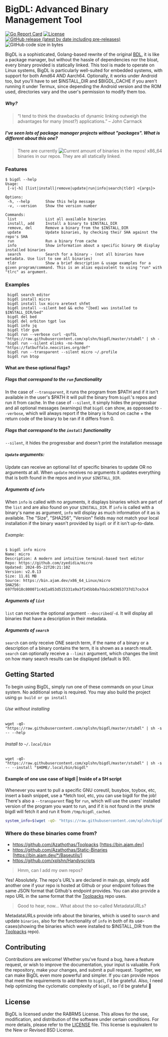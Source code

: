 # BigDL: Advanced Binary Management Tool
[![Go Report Card](https://goreportcard.com/badge/github.com/xplshn/bigdl)](https://goreportcard.com/report/github.com/xplshn/bigdl)
[![License](https://img.shields.io/badge/license-%20RABRMS-green)](https://github.com/xplshn/bigdl/blob/master/LICENSE)
[![GitHub release (latest by date including pre-releases)](https://img.shields.io/github/v/release/xplshn/bigdl?include_prereleases)](https://github.com/xplshn/bigdl/releases/latest)
![GitHub code size in bytes](https://img.shields.io/github/languages/code-size/xplshn/bigdl)

BigDL is a sophisticated, Golang-based rewrite of the original [BDL](https://github.com/xplshn/Handyscripts/blob/master/bdl), it is like a package manager, but without the hassle of dependencies nor the bloat, every binary provided is statically linked. This tool is made to operate on Linux systems, BigDL is particularly well-suited for embedded systems, with support for both Amd64 AND Aarch64. Optionally, it works under Android too, but you'll have to set $INSTALL_DIR and $BIGDL_CACHE if you aren't running it under Termux, since depending the Android version and the ROM used, directories vary and the user's permission to modify them too.

##### Why?
 > “I tend to think the drawbacks of dynamic linking outweigh the advantages for many (most?) applications.” – John Carmack

##### I've seen lots of package manager projects without "packages". What is different about this one?
> There are currently
![Current amount of binaries in the repos! x86_64](https://raw.githubusercontent.com/xplshn/bigdl/master/counter.svg)
binaries in our repos. They are all statically linked.


### Features

```
$ bigdl --help
Usage:
 [-v|-h] [list|install|remove|update|run|info|search|tldr] <{args}>

Options:
 -h, --help       Show this help message
 -v, --version    Show the version number

Commands:
 list             List all available binaries
 install, add     Install a binary to $INSTALL_DIR
 remove, del      Remove a binary from the $INSTALL_DIR
 update           Update binaries, by checking their SHA against the repo's SHA
 run              Run a binary from cache
 info             Show information about a specific binary OR display installed binaries
 search           Search for a binary - (not all binaries have metadata. Use list to see all binaries)
 tldr             Show a brief description & usage examples for a given program/command. This is an alias equivalent to using "run" with "tlrc" as argument.
```

### Examples
```
 bigdl search editor
 bigdl install micro
 bigdl install lux micro aretext shfmt
 bigdl install --silent bed && echo "[bed] was installed to $INSTALL_DIR/bed"
 bigdl del bed
 bigdl del orbiton tgpt lux
 bigdl info jq
 bigdl tldr gum
 bigdl run --verbose curl -qsfSL "https://raw.githubusercontent.com/xplshn/bigdl/master/stubdl" | sh -
 bigdl run --silent elinks -no-home "https://fatbuffalo.neocities.org/def"
 bigdl run --transparent --silent micro ~/.profile
 bigdl run btop
```

#### What are these optional flags?
##### Flags that correspond to the `run` functionality
In the case of `--transparent`, it runs the program from $PATH and if it isn't available in the user's $PATH it will pull the binary from `bigdl`'s repos and run it from cache.
In the case of `--silent`, it simply hides the progressbar and all optional messages (warnings) that `bigdl` can show, as oppossed to `--verbose`, which will always report if the binary is found on cache + the return code of the binary to be ran if it differs from 0.
##### Flags that correspond to the `install` functionality
`--silent`, it hides the progressbar and doesn't print the installation message
##### `Update` arguments:
Update can receive an optional list of specific binaries to update OR no arguments at all. When `update` receives no arguments it updates everything that is both found in the repos and in your `$INSTALL_DIR`.
##### Arguments of `info`
When `info` is called with no arguments, it displays binaries which are part of the `list` and are also found on your `$INSTALL_DIR`. If `info` is called with a binary's name as argument, `info` will display as much information of it as is available. The "Size", "SHA256", "Version" fields may not match your local installation if the binary wasn't provided by `bigdl` or if it isn't up-to-date.
###### Example:
```
$ bigdl info micro
Name: micro
Description: A modern and intuitive terminal-based text editor
Repo: https://github.com/zyedidia/micro
Updated: 2024-05-22T20:21:10Z
Version: v2.0.13
Size: 11.81 MB
Source: https://bin.ajam.dev/x86_64_Linux/micro
SHA256: 697fb918c800071c4d1a853d515331a9a3f245bb8a7da1c6d3653737d17ce3c4
```
##### Arguments of `list`
`list` can receive the optional argument `--described`/`-d`. It will display all binaries that have a description in their metadata.
##### Arguments of `search`
`search` can only receive ONE search term, if the name of a binary or a description of a binary contains the term, it is shown as a search result.
`search` can optionally receive a `--limit` argument, which changes the limit on how many search results can be displayed (default is 90).

## Getting Started

To begin using BigDL, simply run one of these commands on your Linux system. No additional setup is required. You may also build the project using `go build or go install`
###### Use without installing
```
wget -qO- "https://raw.githubusercontent.com/xplshn/bigdl/master/stubdl" | sh -s -- --help
```
###### Install to `~/.local/bin`
```
wget -qO- "https://raw.githubusercontent.com/xplshn/bigdl/master/stubdl" | sh -s -- --install "$HOME/.local/bin/bigdl"
```

#### Example of one use case of bigdl | Inside of a SH script
Whenever you want to pull a specific GNU coreutil, busybox, toybox, etc, insert a bash snippet, use a *fetch tool, etc, you can use bigdl for the job! There's also a `--transparent` flag for `run`, which will use the users' installed version of the program you want to run, and if it is not found in the `$PATH` bigdl will fetch it and run it from `/tmp/bigdl_cached`.
```sh
system_info=$(wget -qO- "https://raw.githubusercontent.com/xplshn/bigdl/master/stubdl" | sh -s -- run --silent albafetch --no-logo - || curl -qsfSL "https://raw.githubusercontent.com/xplshn/bigdl/master/stubdl" | sh -s -- run --silent albafetch --no-logo -)
```

### Where do these binaries come from?
- https://github.com/Azathothas/Toolpacks [https://bin.ajam.dev]
- https://github.com/Azathothas/Static-Binaries [https://bin.ajam.dev/*/Baseutils/]
- https://github.com/xplshn/Handyscripts
>Hmm, can I add my own repos?

Yes! Absolutely. The repo's URL's are declared in main.go, simply add another one if your repo is hosted at Github or your endpoint follows the same JSON format that Github's endpoint provides. You can also provide a repo URL in the same format that the [Toolpacks](https://github.com/Azathothas/Toolpacks) repo uses.

>Good to hear, now... What about the so-called MetadataURLs?

MetadataURLs provide info about the binaries, which is used to `search` and update `binaries`, also for the functionality of `info` in both of its use-cases(showing the binaries which were installed to $INSTALL_DIR from the [Toolpacks](https://github.com/Azathothas/Toolpacks) repo).

## Contributing

Contributions are welcome! Whether you've found a bug, have a feature request, or wish to improve the documentation, your input is valuable. Fork the repository, make your changes, and submit a pull request. Together, we can make BigDL even more powerful and simpler. If you can provide repos that meet the requirements to add them to `bigdl`, I'd be grateful.
Also, I need help optimizing the cyclomatic complexity of `bigdl`, so I'd be grateful 🤗

## License

BigDL is licensed under the RABRMS License. This allows for the use, modification, and distribution of the software under certain conditions. For more details, please refer to the [LICENSE](LICENSE) file. This license is equivalent to the New or Revised BSD License.
